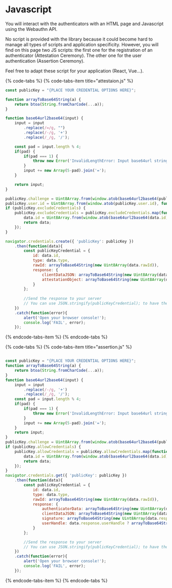# Javascript

You will interact with the authenticators with an HTML page and Javascript using the Webauthn API.

No script is provided with the library because it could become hard to manage all types of scripts and application specificity. However, you will find on this page two JS scripts: the first one for the registration of an authenticator \(Attestation Ceremony\). The other one for the user authentication \(Assertion Ceremony\).

Feel free to adapt these script for your application \(React, Vue…\).

{% code-tabs %}
{% code-tabs-item title="attestaion.js" %}
```javascript
const publicKey = "{PLACE YOUR CREDENTIAL OPTIONS HERE}";

function arrayToBase64String(a) {
    return btoa(String.fromCharCode(...a));
}

function base64url2base64(input) {
    input = input
        .replace(/=/g, "")
        .replace(/-/g, '+')
        .replace(/_/g, '/');

    const pad = input.length % 4;
    if(pad) {
        if(pad === 1) {
            throw new Error('InvalidLengthError: Input base64url string is the wrong length to determine padding');
        }
        input += new Array(5-pad).join('=');
    }

    return input;
}

publicKey.challenge = Uint8Array.from(window.atob(base64url2base64(publicKey.challenge)), function(c){return c.charCodeAt(0);});
publicKey.user.id = Uint8Array.from(window.atob(publicKey.user.id), function(c){return c.charCodeAt(0);});
if (publicKey.excludeCredentials) {
    publicKey.excludeCredentials = publicKey.excludeCredentials.map(function(data) {
        data.id = Uint8Array.from(window.atob(base64url2base64(data.id)), function(c){return c.charCodeAt(0);});
        return data;
    });
}

navigator.credentials.create({ 'publicKey': publicKey })
    .then(function(data){
        const publicKeyCredential = {
            id: data.id,
            type: data.type,
            rawId: arrayToBase64String(new Uint8Array(data.rawId)),
            response: {
                clientDataJSON: arrayToBase64String(new Uint8Array(data.response.clientDataJSON)),
                attestationObject: arrayToBase64String(new Uint8Array(data.response.attestationObject))
            }
        };
        
        //Send the response to your server
        // You can use JSON.stringify(publicKeyCredential); to have the JSON object as a string
    })
    .catch(function(error){
        alert('Open your browser console!');
        console.log('FAIL', error);
    });
```
{% endcode-tabs-item %}
{% endcode-tabs %}

{% code-tabs %}
{% code-tabs-item title="assertion.js" %}
```javascript

const publicKey = "{PLACE YOUR CREDENTIAL OPTIONS HERE}";
function arrayToBase64String(a) {
    return btoa(String.fromCharCode(...a));
}
function base64url2base64(input) {
    input = input
        .replace(/-/g, '+')
        .replace(/_/g, '/');
    const pad = input.length % 4;
    if(pad) {
        if(pad === 1) {
            throw new Error('InvalidLengthError: Input base64url string is the wrong length to determine padding');
        }
        input += new Array(5-pad).join('=');
    }
    return input;
}
publicKey.challenge = Uint8Array.from(window.atob(base64url2base64(publicKey.challenge)), function(c){return c.charCodeAt(0);});
if (publicKey.allowCredentials) {
    publicKey.allowCredentials = publicKey.allowCredentials.map(function(data) {
        data.id = Uint8Array.from(window.atob(base64url2base64(data.id)), function(c){return c.charCodeAt(0);});
        return data;
    });
}
navigator.credentials.get({ 'publicKey': publicKey })
    .then(function(data){
        const publicKeyCredential = {
            id: data.id,
            type: data.type,
            rawId: arrayToBase64String(new Uint8Array(data.rawId)),
            response: {
                authenticatorData: arrayToBase64String(new Uint8Array(data.response.authenticatorData)),
                clientDataJSON: arrayToBase64String(new Uint8Array(data.response.clientDataJSON)),
                signature: arrayToBase64String(new Uint8Array(data.response.signature)),
                userHandle: data.response.userHandle ? arrayToBase64String(new Uint8Array(data.response.userHandle)) : null
            }
        };

        //Send the response to your server
        // You can use JSON.stringify(publicKeyCredential); to have the JSON object as a string
    })
    .catch(function(error){
        alert('Open your browser console!');
        console.log('FAIL', error);
    });
```
{% endcode-tabs-item %}
{% endcode-tabs %}


